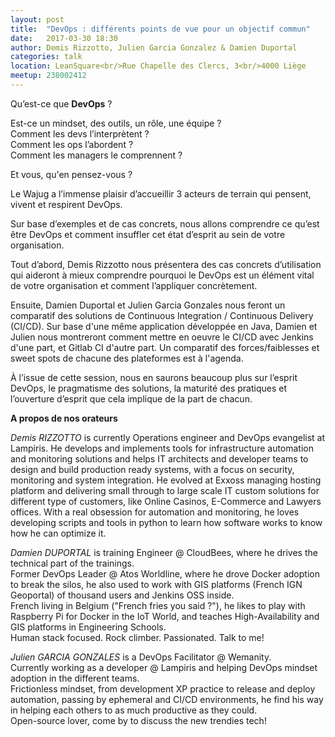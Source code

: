 ```yaml
---
layout: post
title:  "DevOps : différents points de vue pour un objectif commun"
date:   2017-03-30 18:30
author: Demis Rizzotto, Julien Garcia Gonzalez & Damien Duportal
categories: talk
location: LeanSquare<br/>Rue Chapelle des Clercs, 3<br/>4000 Liège
meetup: 238002412
---
```

Qu’est-ce que __DevOps__ ?

Est-ce un mindset, des outils, un rôle, une équipe ?<br/>
Comment les devs l’interprètent ?<br/>
Comment les ops l’abordent ?<br/>
Comment les managers le comprennent ?<br/>

Et vous, qu'en pensez-vous ?


Le Wajug a l’immense plaisir d’accueillir 3 acteurs de terrain qui pensent, vivent et respirent DevOps.

Sur base d’exemples et de cas concrets, nous allons comprendre ce qu’est être DevOps et comment insuffler cet état d’esprit au sein de votre organisation.

Tout d’abord, Demis Rizzotto nous présentera des cas concrets d’utilisation qui aideront à mieux comprendre pourquoi le DevOps est un élément vital de votre organisation et comment l’appliquer concrètement.

Ensuite, Damien Duportal et Julien Garcia Gonzales nous feront un comparatif des solutions de Continuous Integration / Continuous Delivery (CI/CD). Sur base d'une même application développée en Java, Damien et Julien nous montreront comment mettre en oeuvre le CI/CD avec Jenkins d'une part, et Gitlab CI d'autre part.
Un comparatif des forces/faiblesses et sweet spots de chacune des plateformes est à l'agenda.


À l’issue de cette session, nous en saurons beaucoup plus sur l’esprit DevOps, le pragmatisme des solutions, la maturité des pratiques et l’ouverture d’esprit que cela implique de la part de chacun.

__A propos de nos orateurs__

*Demis RIZZOTTO* is currently Operations engineer and DevOps evangelist at Lampiris.
He develops and implements tools for infrastructure automation and monitoring solutions and helps IT architects and developer teams to design and build production ready systems, with a focus on security, monitoring and system integration.
He evolved at Exxoss managing hosting platform and delivering small through to large scale IT custom solutions for different type of customers, like Online Casinos, E-Commerce and Lawyers offices.
With a real obsession for automation and monitoring, he loves developing scripts and tools in python to learn how software works to know how he can optimize it.

*Damien DUPORTAL* is training Engineer @ CloudBees, where he drives the technical part of the trainings.<br/>
Former DevOps Leader @ Atos Worldline, where he drove Docker adoption to break the silos, he also used to work with GIS platforms (French IGN Geoportal) of thousand users and Jenkins OSS inside.<br/>
French living in Belgium ("French fries you said ?"), he likes to play with Raspberry Pi for Docker in the IoT World, and teaches High-Availability and GIS platforms in Engineering Schools.<br/>
Human stack focused. Rock climber. Passionated. Talk to me!

*Julien GARCIA GONZALES* is a DevOps Facilitator @ Wemanity.<br/>
Currently working as a developer @ Lampiris and helping DevOps mindset adoption in the different teams.<br/>
Frictionless mindset, from development XP practice to release and deploy automation, passing by ephemeral and CI/CD environments, 
he find his way in helping each others to as much productive as they could.<br/>
Open-source lover, come by to discuss the new trendies tech!

